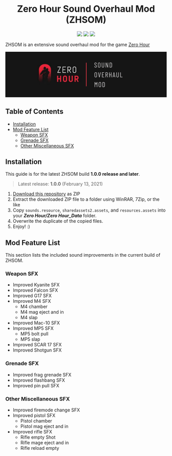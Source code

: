 <h1 align="center">Zero Hour Sound Overhaul Mod (ZHSOM) </h1>
<p align="center">
  <img src="https://img.shields.io/badge/MAINTAINED-YES-green?style=for-the-badge">
  <img src="https://img.shields.io/badge/LICENSE-MIT-blue?style=for-the-badge">
  <img src="https://img.shields.io/github/issues/VaughnValle/zhsom?style=for-the-badge">
   
  ZHSOM is an extensive sound overhaul mod for the game [Zero Hour](https://store.steampowered.com/app/1359090/Zero_Hour)
</p>

[![ZHSOM](https://raw.githubusercontent.com/VaughnValle/demo/master/zhsom_header.png "ZHSOM Header")](https://store.steampowered.com/app/1359090/Zero_Hour)

## Table of Contents 
- [Installation](#installation)
- [Mod Feature List](#mod-feature-list)
  - [Weapon SFX](#weapon-sfx)
  - [Grenade SFX](#grenade-sfx)
  - [Other Miscellaneous SFX](#other-miscellaneous-sfx)

## Installation

This guide is for the latest ZHSOM build **1.0.0 release and later**.

> Latest release: **1.0.0** (February 13, 2021)

1. [Download this repository](https://github.com/VaughnValle/zhsom/archive/main.zip) as ZIP 
2. Extract the downloaded ZIP file to a folder using WinRAR, 7Zip, or the like
3. Copy `sounds.resource`, `sharedassets2.assets`, and `resources.assets` into your ***Zero Hour/Zero Hour_Data*** folder.
4. Overwrite the duplicate of the copied files.
5. Enjoy! :)

## Mod Feature List

This section lists the included sound improvements in the current build of ZHSOM.

### Weapon SFX

- Improved Kyanite SFX
- Improved Falcon SFX
- Improved G17 SFX
- Improved M4 SFX
  - M4 chamber
  - M4 mag eject and in
  - M4 slap
- Improved Mac-10 SFX
- Improved MP5 SFX
  - MP5 bolt pull
  - MP5 slap
- Improved SCAR 17 SFX
- Improved Shotgun SFX

### Grenade SFX
- Improved frag grenade SFX
- Improved flashbang SFX
- Improved pin pull SFX

### Other Miscellaneous SFX
- Improved firemode change SFX
- Improved pistol SFX
  - Pistol chamber
  - Pistol mag eject and in
- Improved rifle SFX
  - Rifle empty Shot
  - Rifle mage eject and in
  - Rifle reload empty

